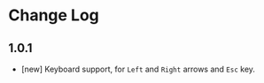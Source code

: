 # Change Log

<!--
- []  https://github.com/peterpalau/react-bnb-gallery/pulls
-->

## 1.0.1
- [new] Keyboard support, for `Left` and `Right` arrows and `Esc` key.
